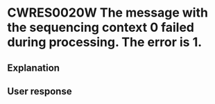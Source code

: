 # CWRES0020W The message with the sequencing context 0 failed during processing. The error is 1.

## Explanation

## User response